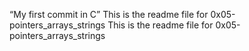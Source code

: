 “My first commit in C”
This is the readme file for 0x05-pointers_arrays_strings
This is the readme file for 0x05-pointers_arrays_strings
